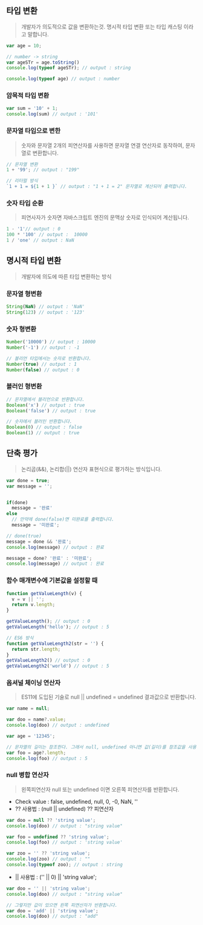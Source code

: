 ## 타입 변환
> 개발자가 의도적으로 값을 변환하는것. 명시적 타입 변환 또는 타입 캐스팅 이라고 말합니다.

```javascript
var age = 10;

// number -> string 
var ageSTr = age.toString() 
console.log(typeof ageSTr); // output : string

console.log(typeof age) // output : number
```
### 암목적 타입 변환
```javascript
var sum = '10' + 1;
console.log(sum) // output : '101'
```

### 문자열 타입으로 변한
> 숫자와 문자열 2개의 피연산자를 사용하면 문자열 연결 연산자로 동작하여, 문자열로 변환합니다.
```javascript
// 문자열 변환
1 + '99'; // output : "199"

// 리터럴 방식
`1 + 1 = ${1 + 1 }` // output : "1 + 1 = 2" 문자열로 계산되어 출력합니다.
```
### 숫자 타입 순환
> 피연사자가 숫자면 자바스크립트 엔진의 문맥상 숫자로 인식되어 계산됩니다.
```javascript
1 - '1'// output : 0
100 * '100' // output :  10000
1 / 'one' // output : NaN
```

## 명시적 타입 변환
> 개발자에 의도에 따른 타입 변환하는 방식

### 문자열 형변환
```javascript
String(NaN) // output : 'NaN'
String(123) // output : '123'
```

### 숫자 형변환 
```javascript
Number('10000') // output : 10000
Number('-1') // output : -1

// 블리언 타입에서는 숫자로 반환합니다.
Number(true) // output : 1
Number(false) // output : 0
```

### 블러인 형변환
```javascript
// 문자열에서 블리언으로 반환합니다.
Boolean('x') // output : true
Boolean('false') // output : true

// 숫자에서 블러인 반환합니다.
Boolean(0) // output : false
Boolean(1) // output : true
```

## 단축 평가 
> 논리곱(&&), 논리합(||) 연산자 표현식으로 평가하는 방식입니다.
```javascript
var done = true;
var message = '';


if(done)
  message = '완료'
else
  // 만약에 done(false)면 미완료를 출력합니다.
  message = '미완료';

// done(true) 
message = done && '완료';
console.log(message) // output : 완료

message = done? '완료' : '미완료';
console.log(message) // output : 완료
```
### 함수 매개변수에 기본값을 설정할 때
```javascript
function getValueLength(v) {
  v = v || '';
  return v.length;
}

getValueLength(); // output : 0
getValueLength('hello'); // output : 5

// ES6 방식
function getValueLength2(str = '') {
  return str.length;
}
getValueLength2() // output : 0
getValueLength2('world') // output : 5
```
### 옵셔널 체이닝 연산자
> ES11에 도입된 기술로 null || undefined = undefined 결과값으로 반환합니다.
```javascript
var name = null;

var doo = name?.value;
console.log(doo) // output : undefined

var age = '12345';

// 문자열의 길이는 참조한다. 그래서 null, undefined 아니면 값(길이)를 참조값을 사용 가능합니다.
var foo = age?.length;
console.log(foo) // output : 5
```

### null 병합 연산자
> 왼쪽피연산자 null 또는 undefined 이면 오른쪽 피연산자를 반환합니다.
* Check value : false, undefined, null, 0, -0, NaN, ''
* ?? 사용법  : (null || undefined) ?? 피연산자 
```javascript
var doo = null ?? 'string value';
console.log(doo) // output : "string value"

var foo = undefined ?? 'string value';
console.log(foo) // output : 'string value'

var zoo = '' ?? 'string value';
console.log(zoo) // output : ""
console.log(typeof zoo); // output : string
```

* || 사용법 : ('' || 0) || 'string value';
```javascript
var doo = '' || 'string value';
console.log(doo) // output : "string value"

// 그렇지만 값이 있으면 왼쪽 피연산자가 반환합니다.
var doo = 'add' || 'string value';
console.log(doo) // output : "add"
```




